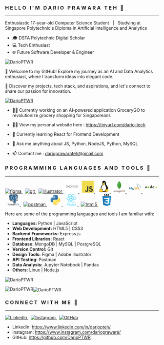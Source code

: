 <h3 align="left">H E L L O &nbsp; I ' M &nbsp; D A R I O &nbsp; P R A W A R A &nbsp; T E H &nbsp; 👋 </h3>

--------

Enthusiastic 17-year-old Computer Science Student &nbsp; | &nbsp; Studying at Singapore Polytechnic's Diploma in Artificial Intelligence and Analytics

- 🎓 DSTA Polytechnic Digital Scholar
- 💻 Tech Enthusiast
- 🌐 Future Software Developer & Engineer

<p align="left"> <img src="https://komarev.com/ghpvc/?username=DarioPTWR&label=Profile%20views&color=0e75b6&style=flat" alt="DarioPTWR" /> </p>

🚀 Welcome to my GitHub! Explore my journey as an AI and Data Analytics enthusiast, where I transform ideas into elegant code.

🌟 Discover my projects, tech stack, and aspirations, and let's connect to share our passion for innovation.

<p align="left"> <a href="https://github.com/ryo-ma/github-profile-trophy"><img src="https://github-profile-trophy.vercel.app/?username=DarioPTWR" alt="DarioPTWR" /></a></p>

- 🕵🏻 Currently working on an AI-powered application GroceryGO to revolutionize grocery shopping for Singaporeans

- 👨‍💻 View my personal website here : https://tinyurl.com/dario-tech
  
- 🌱 Currently learning React for Frontend Development

- 💬 Ask me anything about JS, Python, NodeJS, Python, MySQL

- 📫 Contact me : darioprawarateh@gmail.com


<h3 align="left">P R O G R A M M I N G &nbsp; L A N G U A G E S &nbsp; A N D &nbsp; T O O L S &nbsp; 🔧</h3>

--------

<p align="left">
  <a href="https://www.figma.com/" target="_blank" rel="noreferrer">
    <img src="https://www.vectorlogo.zone/logos/figma/figma-icon.svg" alt="figma" width="40" height="40"/>
  </a> &nbsp;
  <a href="https://git-scm.com/" target="_blank" rel="noreferrer">
    <img src="https://www.vectorlogo.zone/logos/git-scm/git-scm-icon.svg" alt="git" width="40" height="40"/>
  </a> &nbsp;
  <a href="https://www.adobe.com/in/products/illustrator.html" target="_blank" rel="noreferrer">
    <img src="https://www.vectorlogo.zone/logos/adobe_illustrator/adobe_illustrator-icon.svg" alt="illustrator" width="40" height="40"/>
  </a> &nbsp;
  <a href="https://www.expressjs.com" target="_blank" rel="noreferrer">
    <img src="https://raw.githubusercontent.com/devicons/devicon/master/icons/express/express-original-wordmark.svg" alt="express" width="40" height="40"/>
  </a> &nbsp;
  <a href="https://developer.mozilla.org/en-US/docs/Web/JavaScript" target="_blank" rel="noreferrer">
    <img src="https://raw.githubusercontent.com/devicons/devicon/master/icons/javascript/javascript-original.svg" alt="javascript" width="40" height="40"/>
  </a> &nbsp;
  <a href="https://www.linux.org/" target="_blank" rel="noreferrer">
    <img src="https://raw.githubusercontent.com/devicons/devicon/master/icons/linux/linux-original.svg" alt="linux" width="40" height="40"/>
  </a> &nbsp;
  <a href="https://www.mongodb.com/" target="_blank" rel="noreferrer">
    <img src="https://raw.githubusercontent.com/devicons/devicon/master/icons/mongodb/mongodb-original-wordmark.svg" alt="mongodb" width="40" height="40"/>
  </a> &nbsp;
  <a href="https://www.mysql.com/" target="_blank" rel="noreferrer">
    <img src="https://raw.githubusercontent.com/devicons/devicon/master/icons/mysql/mysql-original-wordmark.svg" alt="mysql" width="40" height="40"/>
  </a> &nbsp;
  <a href="https://nodejs.org" target="_blank" rel="noreferrer">
    <img src="https://raw.githubusercontent.com/devicons/devicon/master/icons/nodejs/nodejs-original-wordmark.svg" alt="nodejs" width="40" height="40"/>
  </a> &nbsp;
  <a href="https://www.postgresql.org" target="_blank" rel="noreferrer">
    <img src="https://raw.githubusercontent.com/devicons/devicon/master/icons/postgresql/postgresql-original-wordmark.svg" alt="postgresql" width="40" height="40"/>
  </a> &nbsp;
  <a href="https://postman.com" target="_blank" rel="noreferrer">
    <img src="https://www.vectorlogo.zone/logos/getpostman/getpostman-icon.svg" alt="postman" width="40" height="40"/>
  </a> &nbsp;
  <a href="https://www.python.org" target="_blank" rel="noreferrer">
    <img src="https://raw.githubusercontent.com/devicons/devicon/master/icons/python/python-original.svg" alt="python" width="40" height="40"/>
  </a> &nbsp;
  <a href="https://reactjs.org/" target="_blank" rel="noreferrer">
    <img src="https://raw.githubusercontent.com/devicons/devicon/master/icons/react/react-original-wordmark.svg" alt="react" width="40" height="40"/>
  </a> &nbsp;
  <a href="https://www.w3.org/html/" target="_blank" rel="noreferrer">
    <img src="https://www.vectorlogo.zone/logos/w3_html5/w3_html5-icon.svg" alt="html5" width="40" height="40"/>
  </a> &nbsp;
  <a href="https://www.w3.org/Style/CSS/" target="_blank" rel="noreferrer">
    <img src="https://raw.githubusercontent.com/devicons/devicon/master/icons/css3/css3-original-wordmark.svg" alt="css3" width="40" height="40"/>
  </a>
</p>

Here are some of the programming languages and tools I am familiar with:

- **Languages:** Python | JavaScript
- **Web Development:** HTML5 | CSS3
- **Backend Frameworks:** Express.js
- **Frontend Libraries:** React
- **Database:** MongoDB | MySQL | PostgreSQL
- **Version Control:** Git
- **Design Tools:** Figma | Adobe Illustrator
- **API Testing:** Postman
- **Data Analysis:** Jupyter Notebook | Pandas
- **Others:** Linux | Node.js

<p><img align="center" src="https://github-readme-stats.vercel.app/api?username=DarioPTWR&show_icons=true&locale=en" alt="DarioPTWR" /></p>

<p><img align="left" src="https://github-readme-stats.vercel.app/api/top-langs?username=DarioPTWR&show_icons=true&locale=en&layout=compact" alt="DarioPTWR" /></p>


<p><img align="center" src="https://github-readme-streak-stats.herokuapp.com/?user=DarioPTWR&" alt="DarioPTWR" /></p>

<h3 align="left">C O N N E C T &nbsp; W I T H &nbsp; M E &nbsp; 🔗</h3>

--------

<p align="left">
  <a href="https://www.linkedin.com/in/dariopteh/" target="_blank" rel="noreferrer">
    <img src="https://www.vectorlogo.zone/logos/linkedin/linkedin-icon.svg" alt="LinkedIn" width="40" height="40"/>
  </a>&nbsp;
  <a href="https://www.instagram.com/darioprawara/" target="_blank" rel="noreferrer">
    <img src="https://www.vectorlogo.zone/logos/instagram/instagram-icon.svg" alt="Instagram" width="40" height="40"/>
  </a>&nbsp;
  <a href="https://github.com/DarioPTWR" target="_blank" rel="noreferrer">
    <img src="https://www.vectorlogo.zone/logos/github/github-icon.svg" alt="GitHub" width="40" height="40"/>
  </a>
</p>

- LinkedIn: https://www.linkedin.com/in/dariopteh/
- Instagram: https://www.instagram.com/darioprawara/
- GitHub: https://github.com/DarioPTWR


